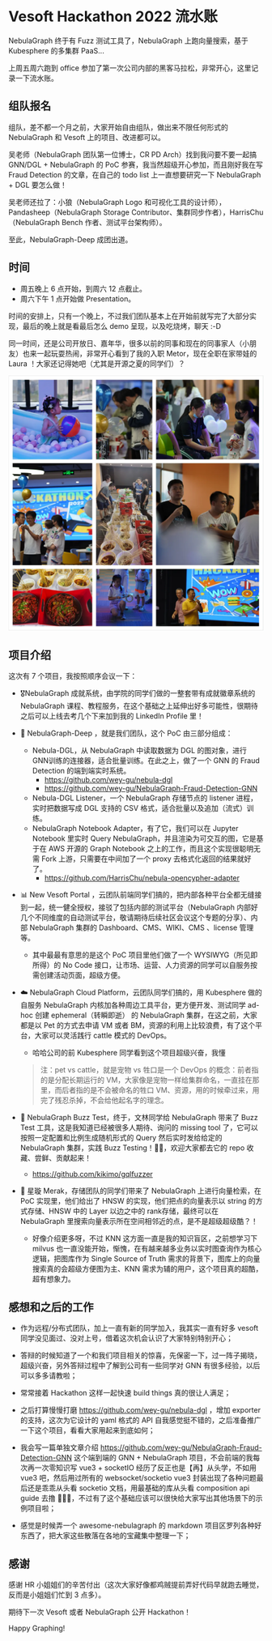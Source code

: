 # Vesoft Hackathon 2022 流水账


NebulaGraph 终于有 Fuzz 测试工具了，NebulaGraph 上跑向量搜索，基于 Kubesphere 的多集群 PaaS...

<!--more-->

上周五周六跑到 office 参加了第一次公司内部的黑客马拉松，非常开心，这里记录一下流水账。

## 组队报名

组队，差不都一个月之前，大家开始自由组队，做出来不限任何形式的 NebulaGraph 和 Vesoft 上的项目、改进都可以。

吴老师（NebulaGraph 团队第一位博士，CR PD Arch）找到我问要不要一起搞 GNN/DGL + NebulaGraph 的 PoC 参赛，我当然超级开心参加，而且刚好我在写 Fraud Detection 的文章，在自己的 todo list 上一直想要研究一下 NebulaGraph + DGL 要怎么做！

吴老师还拉了：小狼（NebulaGraph Logo 和可视化工具的设计师），Pandasheep（NebulaGraph Storage Contributor、集群同步作者），HarrisChu（NebulaGraph Bench 作者、测试平台架构师）。

至此，NebulaGraph-Deep 成团出道。

## 时间

- 周五晚上 6 点开始，到周六 12 点截止。
- 周六下午 1 点开始做 Presentation。

时间的安排上，只有一个晚上，不过我们团队基本上在开始前就写完了大部分实现，最后的晚上就是看最后怎么 demo 呈现，以及吃烧烤，聊天 :-D

同一时间，还是公司开放日、嘉年华，很多以前的同事和现在的同事家人（小朋友）也来一起玩耍热闹，非常开心看到了我的入职 Metor，现在全职在家带娃的 Laura ！大家还记得她吧（尤其是开源之夏的同学们）？

![hackathon_2022](./hackathon_2022.webp)

## 项目介绍

这次有 7 个项目，我按照顺序会议一下：

- 🎖NebulaGraph 成就系统，由学院的同学们做的一整套带有成就徽章系统的 NebulaGraph 课程、教程服务，在这个基础之上延伸出好多可能性，很期待之后可以上线去考几个下来加到我的 LinkedIn Profile 里！

- 🧠 NebulaGraph-Deep ，就是我们团队，这个 PoC 由三部分组成：

  - Nebula-DGL，从 NebulaGraph 中读取数据为 DGL 的图对象，进行 GNN训练的连接器，适合批量训练。在此之上，做了一个 GNN 的 Fraud Detection 的端到端实时系统。
    - https://github.com/wey-gu/nebula-dgl
    - https://github.com/wey-gu/NebulaGraph-Fraud-Detection-GNN
  - Nebula-DGL Listener，一个 NebulaGraph 存储节点的 listener 进程，实时把数据写成 DGL 支持的 CSV 格式，适合批量以及追加（流式）训练。
  - NebulaGraph Notebook Adapter，有了它，我们可以在 Jupyter Notebook 里实时 Query NebulaGraph，并且渲染为可交互的图，它是基于在 AWS 开源的 Graph Notebook 之上的工作，而且这个实现很聪明无需 Fork 上游，只需要在中间加了一个 proxy 去格式化返回的结果就好了。
    - https://github.com/HarrisChu/nebula-opencypher-adapter

- 📊 New Vesoft Portal ，云团队前端同学们搞的，把内部各种平台全都无缝接到一起，统一健全授权，接驳了包括内部的测试平台（NebulaGraph 内部好几个不同维度的自动测试平台，敬请期待后续社区会议这个专题的分享）、内部 NebulaGraph 集群的 Dashboard、CMS、WIKI、CMS 、license 管理等。

  - 其中最最有意思的是这个 PoC 项目里他们做了一个 WYSIWYG（所见即所得）的 No Code 接口，让市场、运营、人力资源的同学可以自服务按需创建活动页面，超级方便。

- ☁️ NebulaGraph Cloud Platform，云团队同学们搞的，用 Kubesphere 做的自服务 NebulaGraph 内核加各种周边工具平台，更方便开发、测试同学 ad-hoc 创建 ephemeral（转瞬即逝） 的 NebulaGraph 集群，在这之前，大家都是以 Pet 的方式去申请 VM 或者 BM，资源的利用上比较浪费，有了这个平台，大家可以灵活践行 cattle 模式的 DevOps。 

  - 哈哈公司的前 Kubesphere 同学看到这个项目超级兴奋，我懂

  > 注：pet vs cattle，就是宠物 vs 牲口是一个 DevOps 的概念：前者指的是分配长期运行的 VM，大家像是宠物一样给集群命名，一直挂在那里，而后者指的是不会被命名的牲口 VM、资源，用的时候牵过来，用完了残忍杀掉，不会给他起名字的理念。

- 🤖 NebulaGraph Buzz Test，终于，文林同学给 NebulaGraph 带来了 Buzz Test 工具，这是我知道已经被很多人期待、询问的 missing tool 了，它可以按照一定配置和比例生成随机形式的 Query 然后实时发给给定的 NebulaGraph 集群，实践 Buzz Testing！👍🏻，欢迎大家都去它的 repo 收藏、尝鲜、贡献起来！

  - https://github.com/kikimo/gqlfuzzer

- 🌌 星璇 Merak，存储团队的同学们带来了 NebulaGraph 上进行向量检索，在 PoC 实现里，他们给出了 HNSW 的实现，他们把点的向量表示以 string 的方式存储、HNSW 中的 Layer 以边之中的 rank存储，最终可以在 NebulaGraph 里搜索向量表示所在空间相邻近的点，是不是超级超级酷？！

  - 好像介绍更多呀，不过 KNN 这方面一直是我的知识盲区，之前想学习下 milvus 也一直没能开始，惭愧，在有越来越多业务以实时图查询作为核心逻辑，把图库作为 Single Source of Truth 需求的背景下，图库上的向量搜索真的会超级方便图为主、KNN 需求为辅的用户，这个项目真的超酷，超有想象力。

## 感想和之后的工作

- 作为远程/分布式团队，加上一直有新的同学加入，我其实一直有好多 vesoft 同学没见面过、没对上号，借着这次机会认识了大家特别特别开心；

- 答辩的时候知道了一个和我们项目相关的惊喜，先保密一下，过一阵子揭晓，超级兴奋，另外答辩过程中了解到公司有一些同学对 GNN 有很多经验，以后可以多多请教啦；

- 常常接着 Hackathon 这样一起快速 build things 真的很让人满足；

- 之后打算慢慢打磨 https://github.com/wey-gu/nebula-dgl ，增加 exporter 的支持，这次为它设计的 yaml 格式的 API 自我感觉挺不错的，之后准备推广一下这个项目，看看大家用起来到底如何；

- 我会写一篇单独文章介绍 https://github.com/wey-gu/NebulaGraph-Fraud-Detection-GNN 这个端到端的 GNN + NebulaGraph 项目，不会前端的我每次再一次零知识写 vue3 + socketIO 经历了反正也是【再】从头学，不如用 vue3 吧，然后用过所有的 websocket/socketio vue3 封装出现了各种问题最后还是乖乖从头看 socketio 文档，用最基础的库从头看 composition api guide 去撸 🤦🏻‍♀️，不过有了这个基础应该可以很快给大家写出其他场景下的示例项目啦；

- 感觉是时候弄一个 awesome-nebulagraph 的 markdown 项目区罗列各种好东西了，把大家这些散落在各地的宝藏集中整理一下；

## 感谢

感谢 HR 小姐姐们的辛苦付出（这次大家好像都鸡贼提前弄好代码早就跑去睡觉，反而是小姐姐们忙到 3 点多）。

期待下一次 Vesoft 或者 NebulaGraph 公开 Hackathon！



Happy Graphing!

